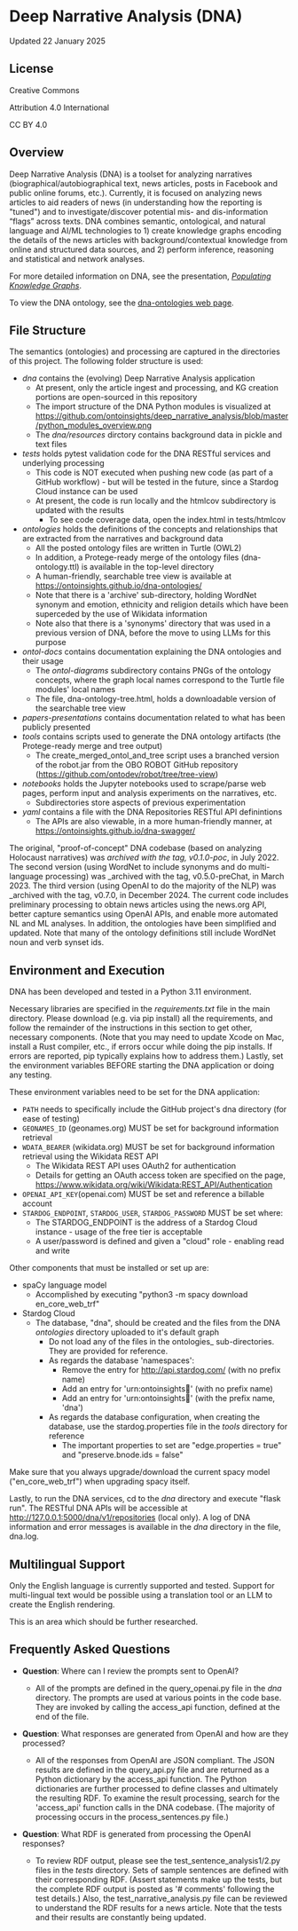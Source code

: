 # Deep Narrative Analysis (DNA)
Updated 22 January 2025

## License
Creative Commons 

Attribution 4.0 International 

CC BY 4.0

## Overview 

Deep Narrative Analysis (DNA) is a toolset for analyzing narratives (biographical/autobiographical text, news articles, posts in Facebook and public online forums, etc.). Currently, it is focused on analyzing news articles to aid readers of news (in understanding how the reporting is "tuned") and to investigate/discover potential mis- and dis-information “flags” across texts. DNA combines semantic, ontological, and natural language and AI/ML technologies to 1) create knowledge graphs encoding the details of the news articles with background/contextual knowledge from online and structured data sources, and 2) perform inference, reasoning and statistical and network analyses. 

For more detailed information on DNA, see the presentation, [_Populating Knowledge Graphs_](./papers-presentations/Populating%20KGs.pdf).

To view the DNA ontology, see the [dna-ontologies web page](https://ontoinsights.github.io/dna-ontologies/).

## File Structure

The semantics (ontologies) and processing are captured in the directories of this project. The following folder structure is used:

* _dna_ contains the (evolving) Deep Narrative Analysis application
  * At present, only the article ingest and processing, and KG creation portions are open-sourced in this repository
  * The import structure of the DNA Python modules is visualized at https://github.com/ontoinsights/deep_narrative_analysis/blob/master/python_modules_overview.png
  * The _dna/resources_ dirctory contains background data in pickle and text files
* _tests_ holds pytest validation code for the DNA RESTful services and underlying processing
  * This code is NOT executed when pushing new code (as part of a GitHub workflow) - but will be tested in the future, since a Stardog Cloud instance can be used
  * At present, the code is run locally and the htmlcov subdirectory is updated with the results
    * To see code coverage data, open the index.html in tests/htmlcov
* _ontologies_ holds the definitions of the concepts and relationships that are extracted from the narratives and background data
  * All the posted ontology files are written in Turtle (OWL2)
  * In addition, a Protege-ready merge of the ontology files (dna-ontology.ttl) is available in the top-level directory
  * A human-friendly, searchable tree view is available at https://ontoinsights.github.io/dna-ontologies/
  * Note that there is a 'archive' sub-directory, holding WordNet synonym and emotion, ethnicity and religion details which have been superceded by the use of Wikidata information 
  * Note also that there is a 'synonyms' directory that was used in a previous version of DNA, before the move to using LLMs for this purpose
* _ontol-docs_ contains documentation explaining the DNA ontologies and their usage
  * The _ontol-diagrams_ subdirectory contains PNGs of the ontology concepts, where the graph local names correspond to the Turtle file modules' local names
  * The file, dna-ontology-tree.html, holds a downloadable version of the searchable tree view
* _papers-presentations_ contains documentation related to what has been publicly presented
* _tools_ contains scripts used to generate the DNA ontology artifacts (the Protege-ready merge and tree output)
  * The create_merged_ontol_and_tree script uses a branched version of the robot.jar from the OBO ROBOT GitHub repository (https://github.com/ontodev/robot/tree/tree-view)
* _notebooks_ holds the Jupyter notebooks used to scrape/parse web pages, perform input and analysis experiments on the narratives, etc.
  * Subdirectories store aspects of previous experimentation
* _yaml_ contains a file with the DNA Repositories RESTful API definintions
  * The APIs are also viewable, in a more human-friendly manner, at https://ontoinsights.github.io/dna-swagger/

The original, "proof-of-concept" DNA codebase (based on analyzing Holocaust narratives) was _archived with the tag, v0.1.0-poc_, in July 2022. The second version (using WordNet to include synonyms and do multi-language processing) was _archived with the tag, v0.5.0-preChat, in March 2023. The third version (using OpenAI to do the majority of the NLP) was _archived with the tag, v0.7.0, in December 2024. The current code includes preliminary processing to obtain news articles using the news.org API, better capture semantics using OpenAI APIs, and enable more automated NL and ML analyses. In addition, the ontologies have been simplified and updated. Note that many of the ontology definitions still include WordNet noun and verb synset ids.

## Environment and Execution

DNA has been developed and tested in a Python 3.11 environment.

Necessary libraries are specified in the _requirements.txt_ file in the main directory. Please download (e.g. via pip install) all the requirements, and follow the remainder of the instructions in this section to get other, necessary components. (Note that you may need to update Xcode on Mac, install a Rust compiler, etc., if errors occur while doing the pip installs. If errors are reported, pip typically explains how to address them.) Lastly, set the environment variables BEFORE starting the DNA application or doing any testing.

These environment variables need to be set for the DNA application:

* `PATH` needs to specifically include the GitHub project's dna directory (for ease of testing) 
* `GEONAMES_ID` (geonames.org) MUST be set for background information retrieval
* `WDATA_BEARER` (wikidata.org) MUST be set for background information retrieval using the Wikidata REST API
  * The Wikidata REST API uses OAuth2 for authentication
  * Details for getting an OAuth access token are specified on the page, https://www.wikidata.org/wiki/Wikidata:REST_API/Authentication 
* `OPENAI_API_KEY`(openai.com) MUST be set and reference a billable account 
* `STARDOG_ENDPOINT`, `STARDOG_USER`, `STARDOG_PASSWORD` MUST be set where:
  * The STARDOG_ENDPOINT is the address of a Stardog Cloud instance - usage of the free tier is acceptable
  * A user/password is defined and given a "cloud" role - enabling read and write

Other components that must be installed or set up are:

* spaCy language model 
  * Accomplished by executing "python3 -m spacy download en_core_web_trf"
* Stardog Cloud
  * The database, "dna", should be created and the files from the DNA _ontologies_ directory uploaded to it's default graph
    * Do not load any of the files in the ontologies_ sub-directories. They are provided for reference.
    * As regards the database 'namespaces':
      * Remove the entry for http://api.stardog.com/ (with no prefix name)
      * Add an entry for 'urn:ontoinsights:dna:' (with no prefix name)
      * Add an entry for 'urn:ontoinsights:dna:' (with the prefix name, 'dna')
    * As regards the database configuration, when creating the database, use the stardog.properties file in the _tools_ directory for reference
      * The important properties to set are "edge.properties = true" and "preserve.bnode.ids = false"

Make sure that you always upgrade/download the current spacy model ("en_core_web_trf") when upgrading spacy itself. 

Lastly, to run the DNA services, cd to the _dna_ directory and execute "flask run". The RESTful DNA APIs will be accessible at http://127.0.0.1:5000/dna/v1/repositories (local only). A log of DNA information and error messages is available in the _dna_ directory in the file, dna.log.

## Multilingual Support

Only the English language is currently supported and tested. Support for multi-lingual text would be possible using a translation tool or an LLM to create the English rendering.

This is an area which should be further researched.

## Frequently Asked Questions
* __Question__: Where can I review the prompts sent to OpenAI?
  * All of the prompts are defined in the query_openai.py file in the _dna_ directory. The prompts are used at various points in the code base. They are invoked by calling the access_api function, defined at the end of the file.

* __Question__: What responses are generated from OpenAI and how are they processed?
  * All of the responses from OpenAI are JSON compliant. The JSON results are defined in the query_api.py file and are returned as a Python dictionary by the access_api function. The Python dictionaries are further processed to define classes and ultimately the resulting RDF. To examine the result processing, search for the 'access_api' function calls in the DNA codebase. (The majority of processing occurs in the process_sentences.py file.)

* __Question__: What RDF is generated from processing the OpenAI responses?
  * To review RDF output, please see the test_sentence_analysis1/2.py files in the _tests_ directory. Sets of sample sentences are defined with their corresponding RDF. (Assert statements make up the tests, but the complete RDF output is posted as '# comments' following the test details.) Also, the test_narrative_analysis.py file can be reviewed to understand the RDF results for a news article. Note that the tests and their results are constantly being updated.

